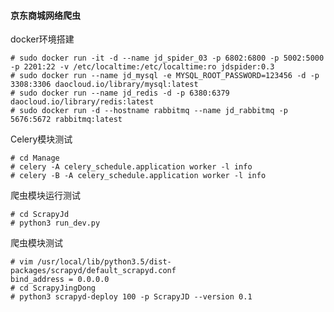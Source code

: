 #### 京东商城网络爬虫 
  
docker环境搭建
```commandline  
# sudo docker run -it -d --name jd_spider_03 -p 6802:6800 -p 5002:5000 -p 2201:22 -v /etc/localtime:/etc/localtime:ro jdspider:0.3
# sudo docker run --name jd_mysql -e MYSQL_ROOT_PASSWORD=123456 -d -p 3308:3306 daocloud.io/library/mysql:latest  
# sudo docker run --name jd_redis -d -p 6380:6379 daocloud.io/library/redis:latest  
# sudo docker run -d --hostname rabbitmq --name jd_rabbitmq -p 5676:5672 rabbitmq:latest
```
  
  
Celery模块测试  

```commandline  
# cd Manage
# celery -A celery_schedule.application worker -l info
# celery -B -A celery_schedule.application worker -l info
```

爬虫模块运行测试
```commandline  
# cd ScrapyJd
# python3 run_dev.py
```
爬虫模块测试  
```commandline  
# vim /usr/local/lib/python3.5/dist-packages/scrapyd/default_scrapyd.conf
bind_address = 0.0.0.0
# cd ScrapyJingDong
# python3 scrapyd-deploy 100 -p ScrapyJD --version 0.1
```
